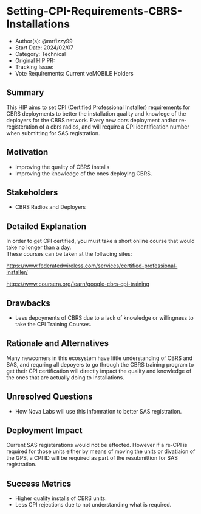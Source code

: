 # Setting-CPI-Requirements-CBRS-Installations

- Author(s): @mrfizzy99
- Start Date: 2024/02/07
- Category: Technical
- Original HIP PR: <!-- leave this empty; maintainer will fill in ID of this pull request -->
- Tracking Issue: <!-- leave this empty; maintainer will create a discussion issue -->
- Vote Requirements: Current veMOBILE Holders

## Summary

This HIP aims to set CPI (Certified Professional Installer) requirements for CBRS deployments to better the installation quality and knowlege of the deployers for the CBRS network. 
Every new cbrs deployment and/or re-registeration of a cbrs radios, and will require a CPI identification number when submitting for SAS registration.

## Motivation

- Improving the quality of CBRS installs
- Improving the knowledge of the ones deploying CBRS. 

## Stakeholders

- CBRS Radios and Deployers 

## Detailed Explanation

In order to get CPI certified, you must take a short online course that would take no longer than a day.  
These courses can be taken at the follwoing sites:

https://www.federatedwireless.com/services/certified-professional-installer/

https://www.coursera.org/learn/google-cbrs-cpi-training


## Drawbacks

- Less depoyments of CBRS due to a lack of knowledge or willingness to take the CPI Training Courses.  

## Rationale and Alternatives

Many newcomers in this ecosystem have little understanding of CBRS and SAS, and requring all depoyers to go through the CBRS training program to get their CPI certification will directly impact the quality and knowledge of the ones that are actually doing to installations.    

## Unresolved Questions

- How Nova Labs will use this infomration to better SAS registration.  

## Deployment Impact

Current SAS registerations would not be effected. However if a re-CPI is required for those units either by means of moving the units or divatiaion of the GPS, a CPI ID will be required as part of the resubmittion for SAS registration. 


## Success Metrics

- Higher quality installs of CBRS units.
- Less CPI rejections due to not understanding what is required.
  
  
